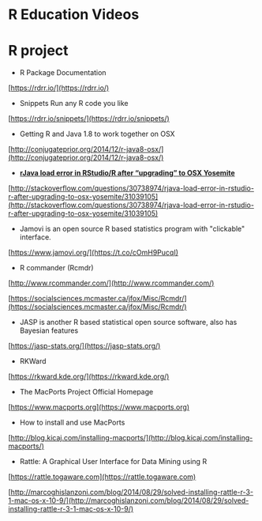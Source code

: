 # R Education Videos

# R project

* R Package Documentation

[https://rdrr.io/](https://rdrr.io/)

* Snippets Run any R code you like

[https://rdrr.io/snippets/](https://rdrr.io/snippets/)

* Getting R and Java 1.8 to work together on OSX

[http://conjugateprior.org/2014/12/r-java8-osx/](http://conjugateprior.org/2014/12/r-java8-osx/)

* [**rJava load error in RStudio/R after “upgrading” to OSX Yosemite**](http://stackoverflow.com/questions/30738974/rjava-load-error-in-rstudio-r-after-upgrading-to-osx-yosemite)

[http://stackoverflow.com/questions/30738974/rjava-load-error-in-rstudio-r-after-upgrading-to-osx-yosemite/31039105](http://stackoverflow.com/questions/30738974/rjava-load-error-in-rstudio-r-after-upgrading-to-osx-yosemite/31039105)

* Jamovi is an open source R based statistics program with "clickable" interface.

[https://www.jamovi.org/](https://t.co/cOmH9PucqI)

* R commander \(Rcmdr\)

[http://www.rcommander.com/](http://www.rcommander.com/)

[https://socialsciences.mcmaster.ca/jfox/Misc/Rcmdr/](https://socialsciences.mcmaster.ca/jfox/Misc/Rcmdr/)

* JASP is another R based statistical open source software, also has Bayesian features

[https://jasp-stats.org/](https://jasp-stats.org/)

* RKWard

[https://rkward.kde.org/](https://rkward.kde.org/)

* The MacPorts Project Official Homepage

[https://www.macports.org](https://www.macports.org)

* How to install and use MacPorts

[http://blog.kicaj.com/installing-macports/](http://blog.kicaj.com/installing-macports/)

* Rattle: A Graphical User Interface for Data Mining using R

[https://rattle.togaware.com](https://rattle.togaware.com)

[http://marcoghislanzoni.com/blog/2014/08/29/solved-installing-rattle-r-3-1-mac-os-x-10-9/](http://marcoghislanzoni.com/blog/2014/08/29/solved-installing-rattle-r-3-1-mac-os-x-10-9/)
